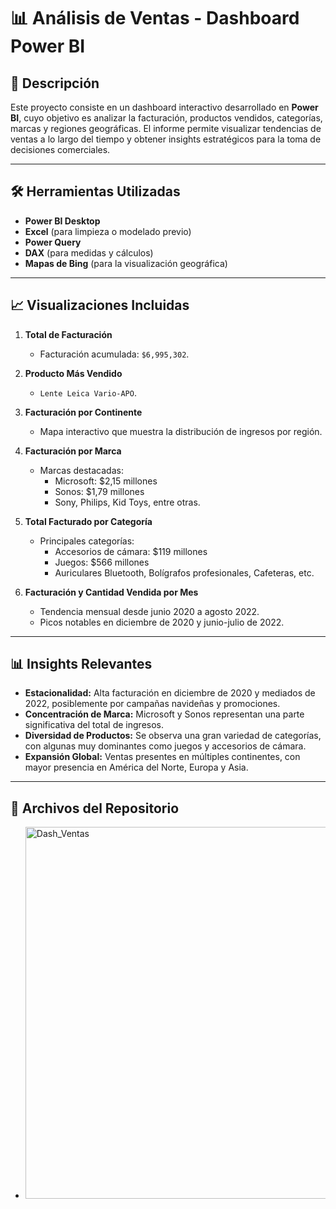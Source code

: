 # 📊 Análisis de Ventas - Dashboard Power BI
## 📝 Descripción

Este proyecto consiste en un dashboard interactivo desarrollado en **Power BI**, cuyo objetivo es analizar la facturación, productos vendidos, categorías, marcas y regiones geográficas. El informe permite visualizar tendencias de ventas a lo largo del tiempo y obtener insights estratégicos para la toma de decisiones comerciales.

---

## 🛠️ Herramientas Utilizadas

- **Power BI Desktop**
- **Excel** (para limpieza o modelado previo)
- **Power Query**
- **DAX** (para medidas y cálculos)
- **Mapas de Bing** (para la visualización geográfica)

---

## 📈 Visualizaciones Incluidas

1. **Total de Facturación**
   - Facturación acumulada: `$6,995,302`.

2. **Producto Más Vendido**
   - `Lente Leica Vario-APO`.

3. **Facturación por Continente**
   - Mapa interactivo que muestra la distribución de ingresos por región.

4. **Facturación por Marca**
   - Marcas destacadas:
     - Microsoft: $2,15 millones
     - Sonos: $1,79 millones
     - Sony, Philips, Kid Toys, entre otras.

5. **Total Facturado por Categoría**
   - Principales categorías:
     - Accesorios de cámara: $119 millones
     - Juegos: $566 millones
     - Auriculares Bluetooth, Bolígrafos profesionales, Cafeteras, etc.

6. **Facturación y Cantidad Vendida por Mes**
   - Tendencia mensual desde junio 2020 a agosto 2022.
   - Picos notables en diciembre de 2020 y junio-julio de 2022.

---

## 📊 Insights Relevantes

- **Estacionalidad:** Alta facturación en diciembre de 2020 y mediados de 2022, posiblemente por campañas navideñas y promociones.
- **Concentración de Marca:** Microsoft y Sonos representan una parte significativa del total de ingresos.
- **Diversidad de Productos:** Se observa una gran variedad de categorías, con algunas muy dominantes como juegos y accesorios de cámara.
- **Expansión Global:** Ventas presentes en múltiples continentes, con mayor presencia en América del Norte, Europa y Asia.

---

## 📁 Archivos del Repositorio

- <img width="595" alt="Dash_Ventas" src="https://github.com/user-attachments/assets/b4e2e2e9-7b23-4334-a12c-85b440147394" />
